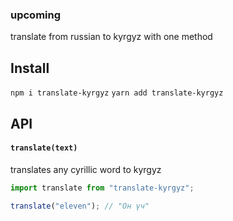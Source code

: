 ### upcoming

translate from russian to kyrgyz with one method

## Install

`npm i translate-kyrgyz`
`yarn add translate-kyrgyz`

## API

#### `translate(text)`

translates any cyrillic word to kyrgyz

```js
import translate from "translate-kyrgyz";

translate("eleven"); // "Он үч"
```
